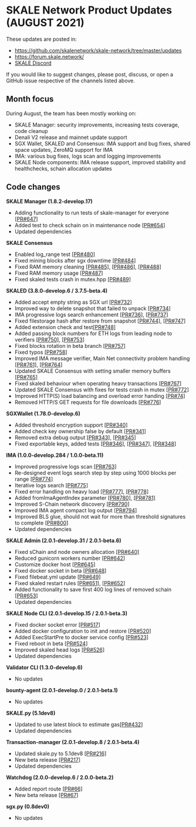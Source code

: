 # SKALE Network Product Updates (AUGUST 2021)

These updates are posted in: 

-   <https://github.com/skalenetwork/skale-network/tree/master/updates>
-   <https://forum.skale.network/>
-   [SKALE Discord](https://discord.gg/vvUtWJB)

If you would like to suggest changes, please post, discuss, or open a GitHub issue respective of the channels listed above.

## Month focus

During August, the team has been mostly working on:

-   SKALE Manager: security improvements, increasing tests coverage, code cleanup
-   Denali V2 release and mainnet update support
-   SGX Wallet, SKALED and Consensus: IMA support and bug fixes, shared space updates, ZeroMQ support for IMA
-   IMA: various bug fixes, logs scan and logging improvements
-   SKALE Node components: IMA release support, improved stability and healthchecks, schain allocation updates


## Code changes

**SKALE Manager (1.8.2-develop.17)**

-   Adding functionality to run tests of skale-manager for everyone [\[PR#647\]](https://github.com/skalenetwork/skale-manager/pull/647)
-   Added test to check schain on in maintenance node [\[PR#654\]](https://github.com/skalenetwork/skale-manager/pull/654)
-   Updated dependencies

**SKALE Consensus**

-   Enabled log_range test [\[PR#480\]](https://github.com/skalenetwork/skale-consensus/pull/480)
-   Fixed mining blocks after sgx downtime [\[PR#484\]](https://github.com/skalenetwork/skale-consensus/pull/484)
-   Fixed RAM memory cleaning [\[PR#485\]](https://github.com/skalenetwork/skale-consensus/pull/485), [\[PR#486\]](https://github.com/skalenetwork/skale-consensus/pull/486), [\[PR#488\]](https://github.com/skalenetwork/skale-consensus/pull/488)
-   Fixed RAM memory usage [\[PR#487\]](https://github.com/skalenetwork/skale-consensus/pull/487)
-   Fixed skaled tests crash in mutex.hpp [\[PR#489\]](https://github.com/skalenetwork/skale-consensus/pull/489)

**SKALED (3.8.0-develop.6 / 3.7.5-beta.4)**

-   Added accept empty string as SGX url [\[PR#732\]](https://github.com/skalenetwork/skaled/pull/732)
-   Improved way to delete snapshot that failed to unpack [\[PR#734\]](https://github.com/skalenetwork/skaled/pull/734)
-   IMA progressive logs search enhancement [\[PR#736\]](https://github.com/skalenetwork/skaled/pull/736), [\[PR#737\]](https://github.com/skalenetwork/skaled/pull/737)
-   Fixed filestorage hash after restore from snapshot [\[PR#744\]](https://github.com/skalenetwork/skaled/pull/744), [\[PR#747\]](https://github.com/skalenetwork/skaled/pull/747)
-   Added extension check and test[\[PR#748\]](https://github.com/skalenetwork/skaled/pull/748)
-   Added passing block numbers for ETH logs from leading node to verifiers [\[PR#750\]](https://github.com/skalenetwork/skaled/pull/750), [\[PR#753\]](https://github.com/skalenetwork/skaled/pull/753)
-   Fixed blocks rotation in beta branch [\[PR#757\]](https://github.com/skalenetwork/skaled/pull/757)
-   Fixed typos [\[PR#758\]](https://github.com/skalenetwork/skaled/pull/758)
-   Improved IMA message verifier, Main Net connectivity problem handling [\[PR#761\]](https://github.com/skalenetwork/skaled/pull/761), [\[PR#764\]](https://github.com/skalenetwork/skaled/pull/764)
-   Updated SKALE Consensus with setting smaller memory buffers [\[PR#765\]](https://github.com/skalenetwork/skaled/pull/765)
-   Fixed skaled behaviour when operating heavy transactions [\[PR#767\]](https://github.com/skalenetwork/skaled/pull/767)
-   Updated SKALE Consensus with fixes for tests crash in mutex [\[PR#772\]](https://github.com/skalenetwork/skaled/pull/772)
-    Improved HTTP(S) load balancing and overload error handing [\[PR#74\]](https://github.com/skalenetwork/skaled/pull/774)
-   Removed HTTP/S GET requests for file downloads [\[PR#776\]](https://github.com/skalenetwork/skaled/pull/776)

**SGXWallet (1.78.0-develop.6)**

-   Added threshold encryption support [\[PR#340\]](https://github.com/skalenetwork/SGXWallet/pull/340)
-   Added check key ownership false by default [\[PR#341\]](https://github.com/skalenetwork/SGXWallet/pull/341)
-   Removed extra debug output  [\[PR#343\]](https://github.com/skalenetwork/SGXWallet/pull/343), [\[PR#345\]](https://github.com/skalenetwork/SGXWallet/pull/345)
-   Fixed exportable keys, added tests [\[PR#346\]](https://github.com/skalenetwork/SGXWallet/pull/346), [\[PR#347\]](https://github.com/skalenetwork/SGXWallet/pull/347), [\[PR#348\]](https://github.com/skalenetwork/SGXWallet/pull/348)

**IMA (1.0.0-develop.284 / 1.0.0-beta.11)**

-   Improved progressive logs scan [\[PR#763\]](https://github.com/skalenetwork/ima/pull/763)
-   Re-designed event logs search step by step using 1000 blocks per range [\[PR#774\]](https://github.com/skalenetwork/ima/pull/774)
-   Iterative logs search [\[PR#775\]](https://github.com/skalenetwork/ima/pull/775)
-   Fixed error handling on heavy load [\[PR#777\]](https://github.com/skalenetwork/ima/pull/777), [\[PR#778\]](https://github.com/skalenetwork/ima/pull/778)
-   Added fromImaAgentIndex parameter [\[PR#780\]](https://github.com/skalenetwork/ima/pull/780), [\[PR#781\]](https://github.com/skalenetwork/ima/pull/781)
-   Improved S-Chain network discovery [\[PR#790\]](https://github.com/skalenetwork/ima/pull/790)
-   Improved IMA agent compact log output [\[PR#794\]](https://github.com/skalenetwork/ima/pull/794)
-   Improved BLS glue, should not wait for more than threshold signatures to complete [\[PR#800\]](https://github.com/skalenetwork/ima/pull/800)
-   Updated dependencies

**SKALE Admin (2.0.1-develop.31 / 2.0.1-beta.6)**

-   Fixed sChain and node owners allocation  [\[PR#640\]](https://github.com/skalenetwork/skale-admin/pull/640)
-   Reduced gunicorn workers number [\[PR#642\]](https://github.com/skalenetwork/skale-admin/pull/642)
-   Customize docker host [\[PR#645\]](https://github.com/skalenetwork/skale-admin/pull/645)
-   Fixed docker socket in beta [\[PR#648\]](https://github.com/skalenetwork/skale-admin/pull/648)
-   Fixed filebeat.yml update [\[PR#649\]](https://github.com/skalenetwork/skale-admin/pull/649)
-   Fixed skaled restart rules [\[PR#651\]](https://github.com/skalenetwork/skale-admin/pull/651), [\[PR#652\]](https://github.com/skalenetwork/skale-admin/pull/652)
-   Added functionality to save first 400 log lines of removed schain [\[PR#653\]](https://github.com/skalenetwork/skale-admin/pull/653)
-   Updated dependencies

**SKALE Node CLI (2.0.1-develop.15 / 2.0.1-beta.3)**

-   Fixed docker socket error [\[PR#517\]](https://github.com/skalenetwork/skale-node-cli/pull/517)
-   Added docker configuration to init and restore [\[PR#520\]](https://github.com/skalenetwork/skale-node-cli/pull/520)
-   Added ExecStartPre to docker service config [\[PR#523\]](https://github.com/skalenetwork/skale-node-cli/pull/523)
-   Fixed reboot in beta [\[PR#524\]](https://github.com/skalenetwork/skale-node-cli/pull/524)
-   Improved skaled head logs [\[PR#526\]](https://github.com/skalenetwork/skale-node-cli/pull/526)
-   Updated dependencies

**Validator CLI (1.3.0-develop.6)**

-   No updates

**bounty-agent (2.0.1-develop.0 / 2.0.1-beta.1)**

-   No updates

**SKALE.py (5.1dev8)**

-   Updated to use latest block to estimate gas[\[PR#432\]](https://github.com/skalenetwork/skale.py/pull/432)
-   Updated dependencies

**Transaction-manager (2.0.1-develop.8 / 2.0.1-beta.4)**

-   Updated skale.py to 5.1dev8 [\[PR#216\]](https://github.com/skalenetwork/transaction-manager/pull/216)
-   New beta release [\[PR#217\]](https://github.com/skalenetwork/transaction-manager/pull/217)
-   Updated dependencies

**Watchdog (2.0.0-develop.6 / 2.0.0-beta.2)**

-   Added report route [\[PR#66\]](https://github.com/skalenetwork/skale-watchdog/pull/66)
-   New beta release [\[PR#67\]](https://github.com/skalenetwork/skale-watchdog/pull/67)

**sgx.py (0.8dev0)**

-   No updates
